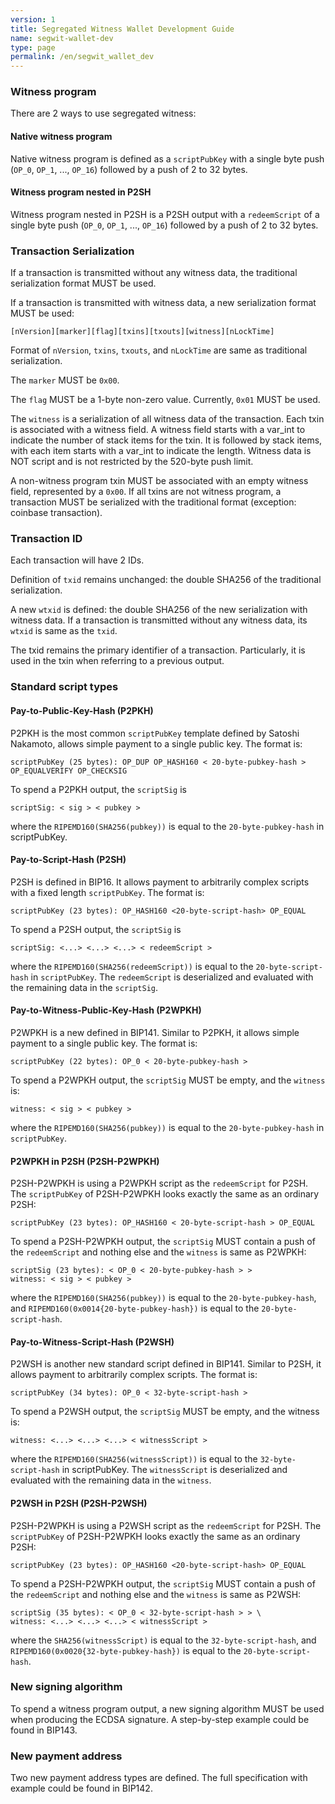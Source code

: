 ```yaml
---
version: 1
title: Segregated Witness Wallet Development Guide
name: segwit-wallet-dev
type: page
permalink: /en/segwit_wallet_dev
---
```


### Witness program

There are 2 ways to use segregated witness:

#### Native witness program

Native witness program is defined as a <code>scriptPubKey</code> with a single byte push (<code>OP_0</code>, <code>OP_1</code>, ...,  <code>OP_16</code>) followed by a push of 2 to 32 bytes.

#### Witness program nested in P2SH

Witness program nested in P2SH is a P2SH output with a <code>redeemScript</code> of a single byte push (<code>OP_0</code>, <code>OP_1</code>, ...,  <code>OP_16</code>) followed by a push of 2 to 32 bytes.

### Transaction Serialization

If a transaction is transmitted without any witness data, the traditional serialization format MUST be used.

If a transaction is transmitted with witness data, a new serialization format MUST be used:

<pre><code>[nVersion][marker][flag][txins][txouts][witness][nLockTime]</code></pre>

Format of <code>nVersion</code>, <code>txins</code>, <code>txouts</code>, and <code>nLockTime</code> are same as traditional serialization.

The <code>marker</code> MUST be <code>0x00</code>.

The <code>flag</code> MUST be a 1-byte non-zero value. Currently, <code>0x01</code> MUST be used.

The <code>witness</code> is a serialization of all witness data of the transaction. Each txin is associated with a witness field. A witness field starts with a var_int to indicate the number of stack items for the txin. It is followed by stack items, with each item starts with a var_int to indicate the length. Witness data is NOT script and is not restricted by the 520-byte push limit.

A non-witness program txin MUST be associated with an empty witness field, represented by a <code>0x00</code>. If all txins are not witness program, a transaction MUST be serialized with the traditional format (exception: coinbase transaction).

### Transaction ID

Each transaction will have 2 IDs.

Definition of <code>txid</code> remains unchanged: the double SHA256 of the traditional serialization.

A new <code>wtxid</code> is defined: the double SHA256 of the new serialization with witness data. If a transaction is transmitted without any witness data, its <code>wtxid</code> is same as the <code>txid</code>.

The txid remains the primary identifier of a transaction. Particularly, it is used in the txin when referring to a previous output.

### Standard script types

#### Pay-to-Public-Key-Hash (P2PKH)
P2PKH is the most common <code>scriptPubKey</code> template defined by Satoshi Nakamoto, allows simple payment to a single public key. The format is:

<pre><code>scriptPubKey (25 bytes): OP_DUP OP_HASH160 < 20-byte-pubkey-hash > OP_EQUALVERIFY OP_CHECKSIG</code></pre>

To spend a P2PKH output, the <code>scriptSig</code> is

<pre><code>scriptSig: < sig > < pubkey ></code></pre>

where the <code>RIPEMD160(SHA256(pubkey))</code> is equal to the <code>20-byte-pubkey-hash</code> in scriptPubKey.

#### Pay-to-Script-Hash (P2SH)
P2SH is defined in BIP16. It allows payment to arbitrarily complex scripts with a fixed length <code>scriptPubKey</code>. The format is:

<pre><code>scriptPubKey (23 bytes): OP_HASH160 <20-byte-script-hash> OP_EQUAL</code></pre>

To spend a P2SH output, the <code>scriptSig</code> is

<pre><code>scriptSig: <...> <...> <...> < redeemScript ></code></pre>

where the <code>RIPEMD160(SHA256(redeemScript))</code> is equal to the <code>20-byte-script-hash</code> in <code>scriptPubKey</code>. The <code>redeemScript</code> is deserialized and evaluated with the remaining data in the <code>scriptSig</code>.

#### Pay-to-Witness-Public-Key-Hash (P2WPKH)
P2WPKH is a new defined in BIP141. Similar to P2PKH, it allows simple payment to a single public key. The format is:

<pre><code>scriptPubKey (22 bytes): OP_0 < 20-byte-pubkey-hash ></code></pre>

To spend a P2WPKH output, the <code>scriptSig</code> MUST be empty, and the <code>witness</code> is:
  
<pre><code>witness: < sig > < pubkey ></code></pre>

where the <code>RIPEMD160(SHA256(pubkey))</code> is equal to the <code>20-byte-pubkey-hash</code> in <code>scriptPubKey</code>.

#### P2WPKH in P2SH (P2SH-P2WPKH)
P2SH-P2WPKH is using a P2WPKH script as the <code>redeemScript</code> for P2SH. The <code>scriptPubKey</code> of P2SH-P2WPKH looks exactly the same as an ordinary P2SH:

<pre><code>scriptPubKey (23 bytes): OP_HASH160 < 20-byte-script-hash > OP_EQUAL</code></pre>

To spend a P2SH-P2WPKH output, the <code>scriptSig</code> MUST contain a push of the <code>redeemScript</code> and nothing else and the <code>witness</code> is same as P2WPKH:

<pre><code>scriptSig (23 bytes): < OP_0 < 20-byte-pubkey-hash > >
witness: < sig > < pubkey ></code></pre>
  
where the <code>RIPEMD160(SHA256(pubkey))</code> is equal to the <code>20-byte-pubkey-hash</code>, and <code>RIPEMD160(0x0014{20-byte-pubkey-hash})</code> is equal to the <code>20-byte-script-hash</code>.
  
#### Pay-to-Witness-Script-Hash (P2WSH)
P2WSH is another new standard script defined in BIP141. Similar to P2SH, it allows payment to arbitrarily complex scripts. The format is:

<pre><code>scriptPubKey (34 bytes): OP_0 < 32-byte-script-hash ></code></pre>

To spend a P2WSH output, the <code>scriptSig</code> MUST be empty, and the witness is:

<pre><code>witness: <...> <...> <...> < witnessScript ></code></pre>

where the <code>RIPEMD160(SHA256(witnessScript))</code> is equal to the <code>32-byte-script-hash</code> in scriptPubKey. The <code>witnessScript</code> is deserialized and evaluated with the remaining data in the <code>witness</code>.


#### P2WSH in P2SH (P2SH-P2WSH)
P2SH-P2WPKH is using a P2WSH script as the <code>redeemScript</code> for P2SH. The <code>scriptPubKey</code> of P2SH-P2WPKH looks exactly the same as an ordinary P2SH:

<pre><code>scriptPubKey (23 bytes): OP_HASH160 <20-byte-script-hash> OP_EQUAL</code></pre>

To spend a P2SH-P2WPKH output, the <code>scriptSig</code> MUST contain a push of the <code>redeemScript</code> and nothing else and the <code>witness</code> is same as P2WSH:

<pre><code>scriptSig (35 bytes): < OP_0 < 32-byte-script-hash > > \
witness: <...> <...> <...> < witnessScript ></code></pre>

where the <code>SHA256(witnessScript)</code> is equal to the <code>32-byte-script-hash</code>, and <code>RIPEMD160(0x0020{32-byte-pubkey-hash})</code> is equal to the <code>20-byte-script-hash</code>.

### New signing algorithm
To spend a witness program output, a new signing algorithm MUST be used when producing the ECDSA signature. A step-by-step example could be found in BIP143.

### New payment address
Two new payment address types are defined. The full specification with example could be found in BIP142.
